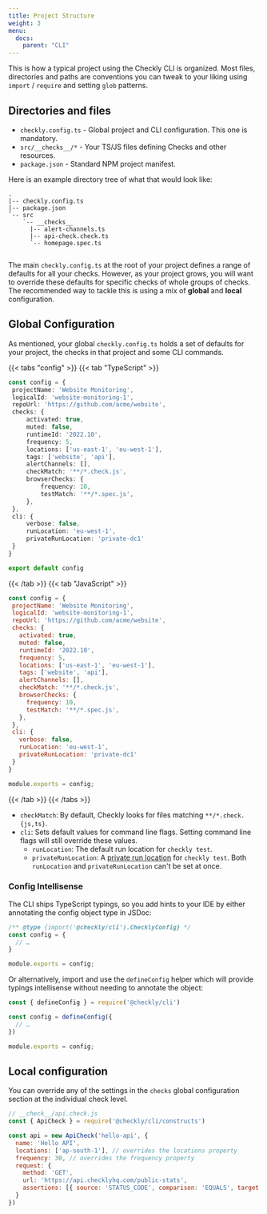 ```yaml
---
title: Project Structure
weight: 3
menu:
  docs:
    parent: "CLI"
---
```


This is how a typical project using the Checkly CLI is organized. Most files, directories and paths are conventions you
can tweak to your liking using `import` / `require` and setting `glob` patterns.

## Directories and files

- `checkly.config.ts` - Global project and CLI configuration. This one is mandatory.
- `src/__checks__/*` - Your TS/JS files defining Checks and other resources.
- `package.json` - Standard NPM project manifest.

Here is an example directory tree of what that would look like:

```
.
|-- checkly.config.ts
|-- package.json
`-- src
    `-- __checks__
      |-- alert-channels.ts
      |-- api-check.check.ts
      `-- homepage.spec.ts
 
```

The main `checkly.config.ts` at the root of your project defines a range of defaults for all your checks. However, as your
project grows, you will want to override these defaults for specific checks of whole groups of checks. The recommended way 
to tackle this is using a mix of **global** and **local** configuration.

## Global Configuration

As mentioned, your global `checkly.config.ts` holds a set of defaults for your project, the checks in that project and some
CLI commands.

{{< tabs "config" >}}
{{< tab "TypeScript" >}}
 ```ts
const config = {
  projectName: 'Website Monitoring',
  logicalId: 'website-monitoring-1',
  repoUrl: 'https://github.com/acme/website',
  checks: {
      activated: true,
      muted: false,
      runtimeId: '2022.10',
      frequency: 5,
      locations: ['us-east-1', 'eu-west-1'],
      tags: ['website', 'api'],
      alertChannels: [],
      checkMatch: '**/*.check.js',
      browserChecks: {
          frequency: 10,
          testMatch: '**/*.spec.js',
      },
  },
  cli: {
      verbose: false,
      runLocation: 'eu-west-1',
      privateRunLocation: 'private-dc1'
  }
}

export default config
 ```
{{< /tab >}}
{{< tab "JavaScript" >}}
 ```js
const config = {
  projectName: 'Website Monitoring',
  logicalId: 'website-monitoring-1',
  repoUrl: 'https://github.com/acme/website',
  checks: {
    activated: true,
    muted: false,
    runtimeId: '2022.10',
    frequency: 5,
    locations: ['us-east-1', 'eu-west-1'],
    tags: ['website', 'api'],
    alertChannels: [],
    checkMatch: '**/*.check.js',
    browserChecks: {
      frequency: 10,
      testMatch: '**/*.spec.js',
    },
  },
  cli: {
    verbose: false,
    runLocation: 'eu-west-1',
    privateRunLocation: 'private-dc1'
  }
}

module.exports = config;
 ```
{{< /tab >}}
{{< /tabs >}}

- `checkMatch`: By default, Checkly looks for files matching `**/*.check.{js,ts}`.
- `cli`: Sets default values for command line flags. Setting command line flags will still override these values.
  - `runLocation`: The default run location for `checkly test`.
  - `privateRunLocation`: A [private run location](https://www.checklyhq.com/docs/private-locations/) for `checkly test`. Both `runLocation` and `privateRunLocation` can't be set at once.

### Config Intellisense

The CLI ships TypeScript typings, so you add hints to your IDE by either annotating the config object type in JSDoc:

```js
/** @type {import('@checkly/cli').ChecklyConfig} */
const config = {
  // …
}

module.exports = config;
```

Or alternatively, import and use the `defineConfig` helper which will provide typings intellisense without needing to annotate the object:
```js
const { defineConfig } = require('@checkly/cli')

const config = defineConfig({
  // …
})

module.exports = config;
```

## Local configuration

You can override any of the settings in the `checks` global configuration section at the individual check level.

```js
// __check__/api.check.js
const { ApiCheck } = require('@checkly/cli/constructs')

const api = new ApiCheck('hello-api', {
  name: 'Hello API',
  locations: ['ap-south-1'], // overrides the locations property
  frequency: 30, // overrides the frequency property
  request: {
    method: 'GET',
    url: 'https://api.checklyhq.com/public-stats',
    assertions: [{ source: 'STATUS_CODE', comparison: 'EQUALS', target: '200' }]
  }
})
```

